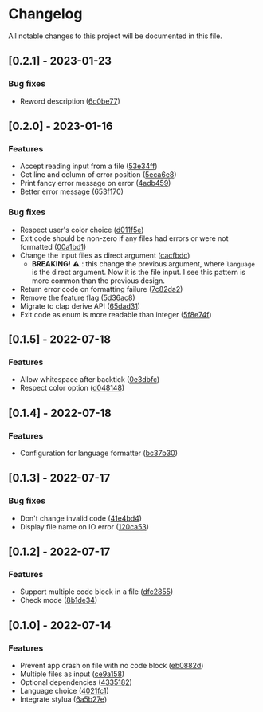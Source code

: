 # Changelog

All notable changes to this project will be documented in this file.

## [0.2.1] - 2023-01-23

### Bug fixes

- Reword description ([6c0be77](6c0be77f4c6ab2043b4e840268902dbdb466e81e))

## [0.2.0] - 2023-01-16

### Features

- Accept reading input from a file ([53e34ff](53e34ff2a3d59ce8914495deb42309884a9e7304))
- Get line and column of error position ([5eca6e8](5eca6e8e0218d0d97c4c73841284d1e3ec6d5bde))
- Print fancy error message on error ([4adb459](4adb459fc5d0bd3b1a1ce1e9a45b9ad129fd459f))
- Better error message ([653f170](653f170a0e1bc0293a5ddb91b6efb14070997d90))

### Bug fixes

- Respect user's color choice ([d011f5e](d011f5e0281a365968d2a2cad8bdbce19eef4c5d))
- Exit code should be non-zero if any files had errors or were not formatted ([00a1bd1](00a1bd1c783c73471db854df42c1dd9fde47acb5))
- Change the input files as direct argument ([cacfbdc](cacfbdc1d3e0a877f1090c6dce61078e26227d25))
  - **BREAKING!** ⚠️ : this change the previous argument, where `language` is
    the direct argument. Now it is the file input. I see this pattern is
    more common than the previous design.
- Return error code on formatting failure ([7c82da2](7c82da2517fbb08edd615a772745fbf15118c838))
- Remove the feature flag ([5d36ac8](5d36ac8706dfed82c75c7d81fc146b66dadc9ad4))
- Migrate to clap derive API ([65dad31](65dad31781be2cf8d8c6759451c6a4397af414e7))
- Exit code as enum is more readable than integer ([5f8e74f](5f8e74fe258fdb09e7f9516e11ab857599de0144))

## [0.1.5] - 2022-07-18

### Features

- Allow whitespace after backtick ([0e3dbfc](0e3dbfc5dbb13c65b93aee86ecacfdcf821aa6df))
- Respect color option ([d048148](d0481483918bcddb1fd504ee9886fdaccc72b9cf))

## [0.1.4] - 2022-07-18

### Features

- Configuration for language formatter ([bc37b30](bc37b300a8aafbdddde66247c503fb49fe19fdbe))

## [0.1.3] - 2022-07-17

### Bug fixes

- Don't change invalid code ([41e4bd4](41e4bd4ced18bd6deae8194ab74f9aa00ab1a701))
- Display file name on IO error ([120ca53](120ca537f3b8d43fb8bf317622ae87244f3b605e))

## [0.1.2] - 2022-07-17

### Features

- Support multiple code block in a file ([dfc2855](dfc28551de5102baccb39d073a0d472e61055366))
- Check mode ([8b1de34](8b1de34633a374c6475f6f3f8a82b06fb43585ee))

## [0.1.0] - 2022-07-14

### Features

- Prevent app crash on file with no code block ([eb0882d](eb0882d6ca70ce4d1323e96c592243e66e9d4670))
- Multiple files as input ([ce9a158](ce9a158867a536a512d57f1a1bdf28dc5b4da28d))
- Optional dependencies ([4335182](4335182f54d4f1f33a81bd90091c3d787f823d61))
- Language choice ([4021fc1](4021fc190bf8c9a41bd20137cecc84bc1e83640c))
- Integrate stylua ([6a5b27e](6a5b27e7a35faeea3809d7eab96c5f97c0c7b95c))
